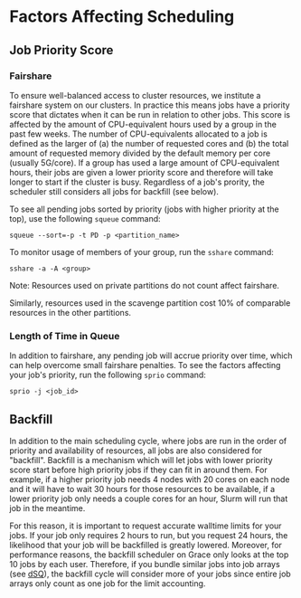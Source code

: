 # Factors Affecting Scheduling

## Job Priority Score

### Fairshare

To ensure well-balanced access to cluster resources, we institute a fairshare system on our clusters. In practice this means jobs have a priority score that dictates when it can be run in relation to other jobs. This score is affected by the amount of CPU-equivalent hours used by a group in the past few weeks. The number of CPU-equivalents allocated to a job is defined as the larger of (a) the number of requested cores and (b) the total amount of requested memory divided by the default memory per core (usually 5G/core). If a group has used a large amount of CPU-equivalent hours, their jobs are given a lower priority score and therefore will take longer to start if the cluster is busy. Regardless of a job's prority, the scheduler still considers all jobs for backfill (see below).

To see all pending jobs sorted by priority (jobs with higher priority at the top), use the following `squeue` command:

```
squeue --sort=-p -t PD -p <partition_name>
```

To monitor usage of members of your group, run the `sshare` command:

```
sshare -a -A <group>
```

Note: Resources used on private partitions do not count affect fairshare.

Similarly, resources used in the scavenge partition cost 10% of comparable resources in the other partitions.

### Length of Time in Queue

In addition to fairshare, any pending job will accrue priority over time, which can help overcome small fairshare penalties. To see the factors affecting your job's priority, run the following `sprio` command:

```
sprio -j <job_id>
```

## Backfill

In addition to the main scheduling cycle, where jobs are run in the order of priority and availability of resources, all jobs are also considered for "backfill". Backfill is a mechanism which will let jobs with lower priority score start before high priority jobs if they can fit in around them. For example, if a higher priority job needs 4 nodes with 20 cores on each node and it will have to wait 30 hours for those resources to be available, if a lower priority job only needs a couple cores for an hour, Slurm will run that job in the meantime.

For this reason, it is important to request accurate walltime limits for your jobs. If your job only requires 2 hours to run, but you request 24 hours, the likelihood that your job will be backfilled is greatly lowered. Moreover, for performance reasons, the backfill scheduler on Grace only looks at the top 10 jobs by each user. Therefore, if you bundle similar jobs into job arrays (see [dSQ](/clusters-at-yale/job-scheduling/dsq)), the backfill cycle will consider more of your jobs since entire job arrays only count as one job for the limit accounting.
